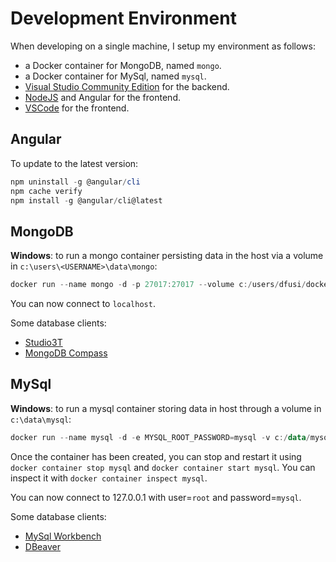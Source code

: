 # Development Environment

When developing on a single machine, I setup my environment as follows:

- a Docker container for MongoDB, named `mongo`.
- a Docker container for MySql, named `mysql`.
- [Visual Studio Community Edition](https://visualstudio.microsoft.com/vs/community/) for the backend.
- [NodeJS](https://nodejs.org/en/download/) and Angular for the frontend.
- [VSCode](https://code.visualstudio.com/download) for the frontend.

## Angular

To update to the latest version:

```ps1
npm uninstall -g @angular/cli
npm cache verify
npm install -g @angular/cli@latest
```

## MongoDB

**Windows**: to run a mongo container persisting data in the host via a volume in `c:\users\<USERNAME>\data\mongo`:

```ps1
docker run --name mongo -d -p 27017:27017 --volume c:/users/dfusi/dockerVolMongo/db:/data/db mongo --noauth
```

You can now connect to `localhost`.

Some database clients:

- [Studio3T](https://studio3t.com/)
- [MongoDB Compass](https://www.mongodb.com/products/compass)

## MySql

**Windows**: to run a mysql container storing data in host through a volume in `c:\data\mysql`:

```ps1
docker run --name mysql -d -e MYSQL_ROOT_PASSWORD=mysql -v c:/data/mysql:/var/lib/mysql -p 3306:3306 mysql --default-authentication-plugin=mysql_native_password
```

Once the container has been created, you can stop and restart it using `docker container stop mysql` and `docker container start mysql`. You can inspect it with `docker container inspect mysql`.

You can now connect to 127.0.0.1 with user=`root` and password=`mysql`.

Some database clients:

- [MySql Workbench](https://dev.mysql.com/downloads/workbench/)
- [DBeaver](https://dbeaver.io/download/)
